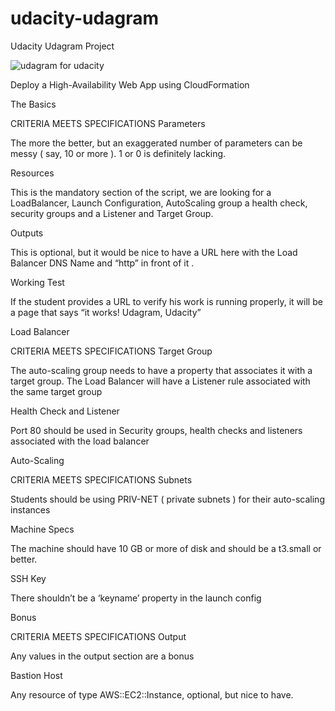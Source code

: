 # udacity-udagram
Udacity Udagram Project


![udagram for udacity](https://globalint.info/wp-content/uploads/udagram2020.png)

Deploy a High-Availability Web App using CloudFormation

The Basics

CRITERIA
MEETS SPECIFICATIONS
Parameters

The more the better, but an exaggerated number of parameters can be messy ( say, 10 or more ). 1 or 0 is definitely lacking.

Resources

This is the mandatory section of the script, we are looking for a LoadBalancer, Launch Configuration, AutoScaling group a health check, security groups and a Listener and Target Group.

Outputs

This is optional, but it would be nice to have a URL here with the Load Balancer DNS Name and “http” in front of it .

Working Test

If the student provides a URL to verify his work is running properly, it will be a page that says “it works! Udagram, Udacity”

Load Balancer

CRITERIA
MEETS SPECIFICATIONS
Target Group

The auto-scaling group needs to have a property that associates it with a target group. The Load Balancer will have a Listener rule associated with the same target group

Health Check and Listener

Port 80 should be used in Security groups, health checks and listeners associated with the load balancer

Auto-Scaling

CRITERIA
MEETS SPECIFICATIONS
Subnets

Students should be using PRIV-NET ( private subnets ) for their auto-scaling instances

Machine Specs

The machine should have 10 GB or more of disk and should be a t3.small or better.

SSH Key

There shouldn’t be a ‘keyname’ property in the launch config

Bonus

CRITERIA
MEETS SPECIFICATIONS
Output

Any values in the output section are a bonus

Bastion Host

Any resource of type AWS::EC2::Instance, optional, but nice to have.
